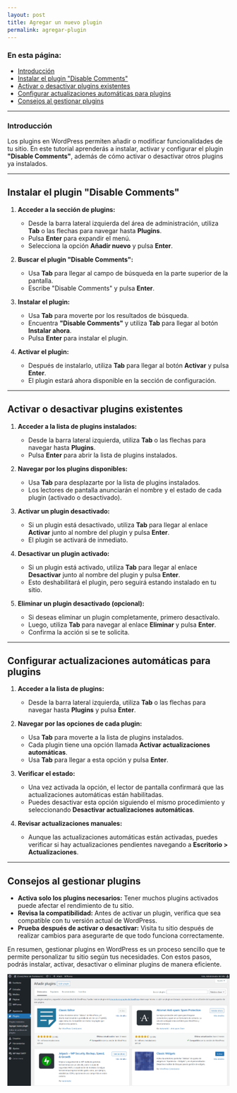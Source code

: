 ```yaml
---
layout: post
title: Agregar un nuevo plugin
permalink: agregar-plugin
---
```


### En esta página:

- [Introducción](#introducción)
- [Instalar el plugin "Disable Comments"](#instalar-el-plugin-disable-comments)
- [Activar o desactivar plugins existentes](#activar-o-desactivar-plugins-existentes)
- [Configurar actualizaciones automáticas para plugins](#configurar-actualizaciones-automáticas-para-plugins)
- [Consejos al gestionar plugins](#consejos-al-gestionar-plugins)

---

### Introducción

Los plugins en WordPress permiten añadir o modificar funcionalidades de tu sitio. En este tutorial aprenderás a instalar, activar y configurar el plugin **"Disable Comments"**, además de cómo activar o desactivar otros plugins ya instalados.

---

## Instalar el plugin "Disable Comments"

1. **Acceder a la sección de plugins:**  
   - Desde la barra lateral izquierda del área de administración, utiliza **Tab** o las flechas para navegar hasta **Plugins**.  
   - Pulsa **Enter** para expandir el menú.  
   - Selecciona la opción **Añadir nuevo** y pulsa **Enter**.

2. **Buscar el plugin "Disable Comments":**  
   - Usa **Tab** para llegar al campo de búsqueda en la parte superior de la pantalla.  
   - Escribe "Disable Comments" y pulsa **Enter**.  

3. **Instalar el plugin:**  
   - Usa **Tab** para moverte por los resultados de búsqueda.  
   - Encuentra **"Disable Comments"** y utiliza **Tab** para llegar al botón **Instalar ahora**.  
   - Pulsa **Enter** para instalar el plugin.

4. **Activar el plugin:**  
   - Después de instalarlo, utiliza **Tab** para llegar al botón **Activar** y pulsa **Enter**.  
   - El plugin estará ahora disponible en la sección de configuración.

---

## Activar o desactivar plugins existentes

1. **Acceder a la lista de plugins instalados:**  
   - Desde la barra lateral izquierda, utiliza **Tab** o las flechas para navegar hasta **Plugins**.  
   - Pulsa **Enter** para abrir la lista de plugins instalados.

2. **Navegar por los plugins disponibles:**  
   - Usa **Tab** para desplazarte por la lista de plugins instalados.  
   - Los lectores de pantalla anunciarán el nombre y el estado de cada plugin (activado o desactivado).

3. **Activar un plugin desactivado:**  
   - Si un plugin está desactivado, utiliza **Tab** para llegar al enlace **Activar** junto al nombre del plugin y pulsa **Enter**.  
   - El plugin se activará de inmediato.

4. **Desactivar un plugin activado:**  
   - Si un plugin está activado, utiliza **Tab** para llegar al enlace **Desactivar** junto al nombre del plugin y pulsa **Enter**.  
   - Esto deshabilitará el plugin, pero seguirá estando instalado en tu sitio.

5. **Eliminar un plugin desactivado (opcional):**  
   - Si deseas eliminar un plugin completamente, primero desactívalo.  
   - Luego, utiliza **Tab** para navegar al enlace **Eliminar** y pulsa **Enter**.  
   - Confirma la acción si se te solicita.

---

## Configurar actualizaciones automáticas para plugins

1. **Acceder a la lista de plugins:**  
   - Desde la barra lateral izquierda, utiliza **Tab** o las flechas para navegar hasta **Plugins** y pulsa **Enter**.

2. **Navegar por las opciones de cada plugin:**  
   - Usa **Tab** para moverte a la lista de plugins instalados.  
   - Cada plugin tiene una opción llamada **Activar actualizaciones automáticas**.  
   - Usa **Tab** para llegar a esta opción y pulsa **Enter**.

3. **Verificar el estado:**  
   - Una vez activada la opción, el lector de pantalla confirmará que las actualizaciones automáticas están habilitadas.  
   - Puedes desactivar esta opción siguiendo el mismo procedimiento y seleccionando **Desactivar actualizaciones automáticas**.

4. **Revisar actualizaciones manuales:**  
   - Aunque las actualizaciones automáticas están activadas, puedes verificar si hay actualizaciones pendientes navegando a **Escritorio > Actualizaciones**.

---

## Consejos al gestionar plugins

- **Activa solo los plugins necesarios:** Tener muchos plugins activados puede afectar el rendimiento de tu sitio.  
- **Revisa la compatibilidad:** Antes de activar un plugin, verifica que sea compatible con tu versión actual de WordPress.  
- **Prueba después de activar o desactivar:** Visita tu sitio después de realizar cambios para asegurarte de que todo funciona correctamente.

En resumen, gestionar plugins en WordPress es un proceso sencillo que te permite personalizar tu sitio según tus necesidades. Con estos pasos, podrás instalar, activar, desactivar o eliminar plugins de manera eficiente.

![Captura de pantalla del área de administración de WordPress donde se muestra el apartado de para agregar un nuevo plugin con una lista preview de los 10 más descargados por la comunidad de usuarios.](images/agregar-plugin.png)